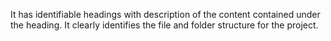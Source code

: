It has identifiable headings with description of the content contained under the heading. It clearly identifies the file and folder structure for the project.
